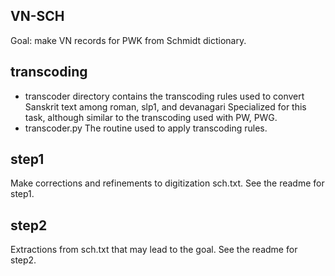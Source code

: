 ## VN-SCH

Goal:  make VN records for PWK  from Schmidt dictionary.

## transcoding
* transcoder directory contains the transcoding rules used to
  convert Sanskrit text among roman, slp1, and devanagari
  Specialized for this task, although similar to the transcoding
  used with PW, PWG.
* transcoder.py  The routine used to apply transcoding rules.

## step1
Make corrections and refinements to digitization sch.txt.
See the readme for step1.

## step2
Extractions from sch.txt that may lead to the goal.
See the readme for step2.
